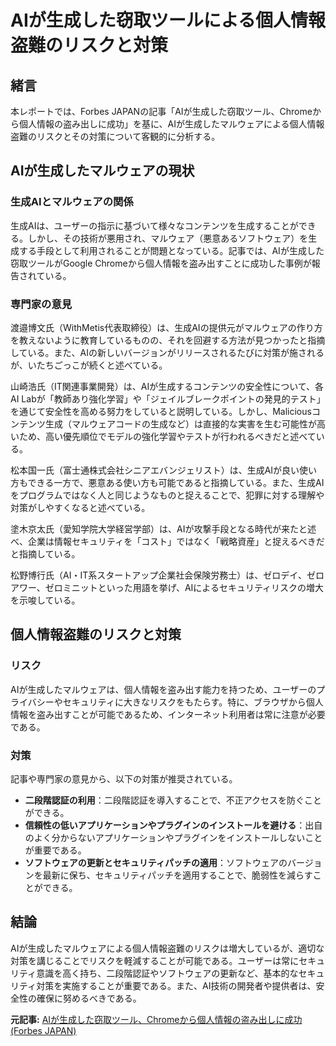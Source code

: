 # AIが生成した窃取ツールによる個人情報盗難のリスクと対策

## 緒言

本レポートでは、Forbes JAPANの記事「AIが生成した窃取ツール、Chromeから個人情報の盗み出しに成功」を基に、AIが生成したマルウェアによる個人情報盗難のリスクとその対策について客観的に分析する。

## AIが生成したマルウェアの現状

### 生成AIとマルウェアの関係

生成AIは、ユーザーの指示に基づいて様々なコンテンツを生成することができる。しかし、その技術が悪用され、マルウェア（悪意あるソフトウェア）を生成する手段として利用されることが問題となっている。記事では、AIが生成した窃取ツールがGoogle Chromeから個人情報を盗み出すことに成功した事例が報告されている。

### 専門家の意見

渡邉博文氏（WithMetis代表取締役）は、生成AIの提供元がマルウェアの作り方を教えないように教育しているものの、それを回避する方法が見つかったと指摘している。また、AIの新しいバージョンがリリースされるたびに対策が施されるが、いたちごっこが続くと述べている。

山崎浩氏（IT関連事業開発）は、AIが生成するコンテンツの安全性について、各AI Labが「教師あり強化学習」や「ジェイルブレークポイントの発見的テスト」を通じて安全性を高める努力をしていると説明している。しかし、Maliciousコンテンツ生成（マルウェアコードの生成など）は直接的な実害を生む可能性が高いため、高い優先順位でモデルの強化学習やテストが行われるべきだと述べている。

松本国一氏（富士通株式会社シニアエバンジェリスト）は、生成AIが良い使い方もできる一方で、悪意ある使い方も可能であると指摘している。また、生成AIをプログラムではなく人と同じようなものと捉えることで、犯罪に対する理解や対策がしやすくなると述べている。

塗木京太氏（愛知学院大学経営学部）は、AIが攻撃手段となる時代が来たと述べ、企業は情報セキュリティを「コスト」ではなく「戦略資産」と捉えるべきだと指摘している。

松野博行氏（AI・IT系スタートアップ企業社会保険労務士）は、ゼロデイ、ゼロアワー、ゼロミニットといった用語を挙げ、AIによるセキュリティリスクの増大を示唆している。

## 個人情報盗難のリスクと対策

### リスク

AIが生成したマルウェアは、個人情報を盗み出す能力を持つため、ユーザーのプライバシーやセキュリティに大きなリスクをもたらす。特に、ブラウザから個人情報を盗み出すことが可能であるため、インターネット利用者は常に注意が必要である。

### 対策

記事や専門家の意見から、以下の対策が推奨されている。

- **二段階認証の利用**：二段階認証を導入することで、不正アクセスを防ぐことができる。
- **信頼性の低いアプリケーションやプラグインのインストールを避ける**：出自のよく分からないアプリケーションやプラグインをインストールしないことが重要である。
- **ソフトウェアの更新とセキュリティパッチの適用**：ソフトウェアのバージョンを最新に保ち、セキュリティパッチを適用することで、脆弱性を減らすことができる。

## 結論

AIが生成したマルウェアによる個人情報盗難のリスクは増大しているが、適切な対策を講じることでリスクを軽減することが可能である。ユーザーは常にセキュリティ意識を高く持ち、二段階認証やソフトウェアの更新など、基本的なセキュリティ対策を実施することが重要である。また、AI技術の開発者や提供者は、安全性の確保に努めるべきである。

**元記事:** [AIが生成した窃取ツール、Chromeから個人情報の盗み出しに成功 (Forbes JAPAN)](https://newspicks.com/news/13961967/?ref=news-summary_892752)